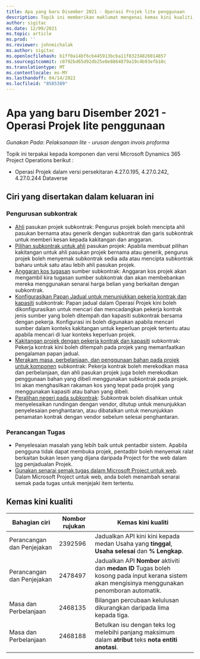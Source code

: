 ```yaml
---
title: Apa yang baru Disember 2021 - Operasi Projek lite penggunaan
description: Topik ini memberikan maklumat mengenai kemas kini kualiti yang tersedia dalam keluaran Disember 2021 pelaksanaan Project Operations lite.
author: sigitac
ms.date: 12/09/2021
ms.topic: article
ms.prod: ''
ms.reviewer: johnmichalak
ms.author: sigitac
ms.openlocfilehash: b1ff0a14bf6cb445913bcba11f83234826014857
ms.sourcegitcommit: c0792bd65d92db25e0e8864879a19c4b93efb10c
ms.translationtype: MT
ms.contentlocale: ms-MY
ms.lasthandoff: 04/14/2022
ms.locfileid: "8585389"
---
```

# <a name="whats-new-december-2021---project-operations-lite-deployment"></a>Apa yang baru Disember 2021 - Operasi Projek lite penggunaan

_Gunakan Pada: Pelaksanaan lite - urusan dengan invois proforma_

Topik ini terpakai kepada komponen dan versi Microsoft Dynamics 365 Project Operations berikut :

- Operasi Projek dalam versi persekitaran 4.27.0.195, 4.27.0.242, 4.27.0.244 Dataverse


## <a name="features-included-in-this-release"></a>Ciri yang disertakan dalam keluaran ini

### <a name="subcontract-management"></a>Pengurusan subkontrak 

- [Ahli](../subcontracting/subcontracting-project-team-members.md) pasukan projek subkontrak: Pengurus projek boleh mencipta ahli pasukan bernama atau generik dengan subkontrak dan garis subkontrak untuk memberi kesan kepada kakitangan dan anggaran.
- [Pilihan subkontrak untuk ahli](../subcontracting/subcon-options.md) pasukan projek: Apabila membuat pilihan kakitangan untuk ahli pasukan projek bernama atau generik, pengurus projek boleh menyemak subkontrak sedia ada atau mencipta subkontrak baharu untuk satu atau lebih ahli pasukan projek. 
- [Anggaran kos tugasan](../subcontracting/costing-subcon-ra.md) sumber subkontrak: Anggaran kos projek akan mengambil kira tugasan sumber subkontrak dan akan membebankan mereka menggunakan senarai harga belian yang berkaitan dengan subkontrak. 
- [Konfigurasikan Papan Jadual untuk menunjukkan pekerja kontrak dan kapasiti](../subcontracting/configure-sb-subcon.md) subkontrak: Papan jadual dalam Operasi Projek kini boleh dikonfigurasikan untuk mencari dan mencadangkan pekerja kontrak jenis sumber yang boleh ditempah dan kapasiti subkontrak bersama dengan pekerja. Konfigurasi ini boleh digunakan apabila mencari sumber dalam konteks kakitangan untuk keperluan projek tertentu atau apabila mencari di luar konteks keperluan projek.
- [Kakitangan projek dengan pekerja kontrak dan kapasiti](../subcontracting/staffing-cw.md) subkontrak: Pekerja kontrak kini boleh ditempah pada projek yang memanfaatkan pengalaman papan jadual.
- [Merakam masa, perbelanjaan, dan penggunaan bahan pada projek untuk komponen](../subcontracting/recording-subcon-actuals.md) subkontrak: Pekerja kontrak boleh merekodkan masa dan perbelanjaan, dan ahli pasukan projek juga boleh merekodkan penggunaan bahan yang dibeli menggunakan subkontrak pada projek. Ini akan menghasilkan rakaman kos yang tepat pada projek yang menggunakan kapasiti atau bahan yang dibeli.
- [Peralihan negeri pada subkontrak](../subcontracting/subcon-states.md): Subkontrak boleh disahkan untuk menyelesaikan rundingan dengan vendor, ditutup untuk menunjukkan penyelesaian penghantaran, atau dibatalkan untuk menunjukkan penamatan kontrak dengan vendor sebelum selesai penghantaran.

### <a name="task-planning"></a>Perancangan Tugas
- Penyelesaian masalah yang lebih baik untuk pentadbir sistem. Apabila pengguna tidak dapat membuka projek, pentadbir boleh menyemak ralat berkaitan bukan lesen yang dijana daripada Project for the web dalam [log](../../project-management/schedule-api-logs.md) penjadualan Projek.
- [Gunakan senarai semak tugas dalam Microsoft Project untuk web](https://support.microsoft.com/en-us/office/use-task-checklists-in-microsoft-project-for-the-web-c69bcf73-5c75-4ad3-9893-6d6f92360e9c). Dalam Microsoft Project untuk web, anda boleh menambah senarai semak pada tugas untuk menjejaki item tertentu.

## <a name="quality-updates"></a>Kemas kini kualiti

| **Bahagian ciri** | **Nombor rujukan** | **Kemas kini kualiti** |
| --- | --- | --- |
| Perancangan dan Penjejakan | 2392596 | Jadualkan API kini kini kepada medan Usaha yang **tinggal**, **Usaha selesai** dan **% Lengkap**. |
| Perancangan dan Penjejakan | 2478497 | Jadualkan API **Nombor** aktiviti dan **medan ID** Tugas boleh kosong pada input kerana sistem akan mengisinya menggunakan penomboran automatik.|
| Masa dan Perbelanjaan | 2468135 | Bilangan percubaan kelulusan dikurangkan daripada lima kepada tiga. |
| Masa dan Perbelanjaan | 2468188 | Betulkan isu dengan teks log melebihi panjang maksimum dalam **atribut** teks **nota entiti anotasi**. |
